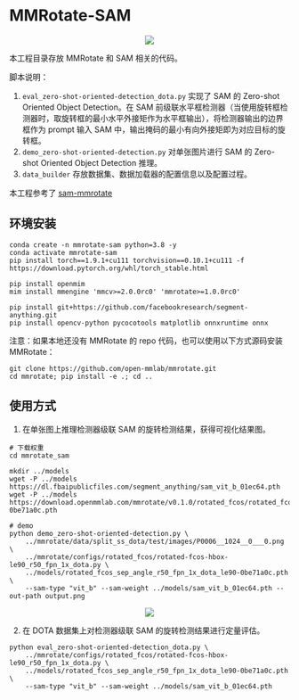 # MMRotate-SAM

<div align=center>
<img src="https://user-images.githubusercontent.com/27466624/231659969-adf7dd4d-fcec-4677-9105-aa72b2ced00f.PNG"/>
</div>

本工程目录存放 MMRotate 和 SAM 相关的代码。

脚本说明：

1. `eval_zero-shot-oriented-detection_dota.py` 实现了 SAM 的 Zero-shot Oriented Object Detection。在 SAM 前级联水平框检测器（当使用旋转框检测器时，取旋转框的最小水平外接矩作为水平框输出），将检测器输出的边界框作为 prompt 输入 SAM 中，输出掩码的最小有向外接矩即为对应目标的旋转框。
2. `demo_zero-shot-oriented-detection.py` 对单张图片进行 SAM 的 Zero-shot Oriented Object Detection 推理。
3. `data_builder` 存放数据集、数据加载器的配置信息以及配置过程。

本工程参考了 [sam-mmrotate](https://github.com/Li-Qingyun/sam-mmrotate)

## 环境安装

```shell
conda create -n mmrotate-sam python=3.8 -y
conda activate mmrotate-sam
pip install torch==1.9.1+cu111 torchvision==0.10.1+cu111 -f https://download.pytorch.org/whl/torch_stable.html

pip install openmim
mim install mmengine 'mmcv>=2.0.0rc0' 'mmrotate>=1.0.0rc0'

pip install git+https://github.com/facebookresearch/segment-anything.git
pip install opencv-python pycocotools matplotlib onnxruntime onnx
```

注意：如果本地还没有 MMRotate 的 repo 代码，也可以使用以下方式源码安装 MMRotate：

```shell
git clone https://github.com/open-mmlab/mmrotate.git
cd mmrotate; pip install -e .; cd ..
```

## 使用方式

1. 在单张图上推理检测器级联 SAM 的旋转检测结果，获得可视化结果图。

```shell
# 下载权重
cd mmrotate_sam

mkdir ../models
wget -P ../models https://dl.fbaipublicfiles.com/segment_anything/sam_vit_b_01ec64.pth
wget -P ../models https://download.openmmlab.com/mmrotate/v0.1.0/rotated_fcos/rotated_fcos_sep_angle_r50_fpn_1x_dota_le90/rotated_fcos_sep_angle_r50_fpn_1x_dota_le90-0be71a0c.pth

# demo
python demo_zero-shot-oriented-detection.py \
    ../mmrotate/data/split_ss_dota/test/images/P0006__1024__0___0.png \
    ../mmrotate/configs/rotated_fcos/rotated-fcos-hbox-le90_r50_fpn_1x_dota.py \
    ../models/rotated_fcos_sep_angle_r50_fpn_1x_dota_le90-0be71a0c.pth \
    --sam-type "vit_b" --sam-weight ../models/sam_vit_b_01ec64.pth --out-path output.png
```

<div align=center>
<img src="https://user-images.githubusercontent.com/79644233/231568599-58694ec9-a3b1-44a4-833f-74cfb4d4ca45.png"/>
</div>

2. 在 DOTA 数据集上对检测器级联 SAM 的旋转检测结果进行定量评估。

```shell
python eval_zero-shot-oriented-detection_dota.py \
    ../mmrotate/configs/rotated_fcos/rotated-fcos-hbox-le90_r50_fpn_1x_dota.py \
    ../models/rotated_fcos_sep_angle_r50_fpn_1x_dota_le90-0be71a0c.pth \
    --sam-type "vit_b" --sam-weight ../models/sam_vit_b_01ec64.pth
```

